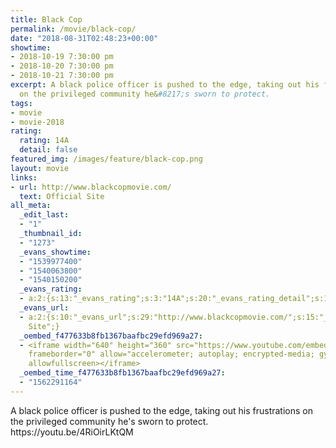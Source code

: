 ```yaml
---
title: Black Cop
permalink: /movie/black-cop/
date: "2018-08-31T02:48:23+00:00"
showtime:
- 2018-10-19 7:30:00 pm
- 2018-10-20 7:30:00 pm
- 2018-10-21 7:30:00 pm
excerpt: A black police officer is pushed to the edge, taking out his frustrations
  on the privileged community he&#8217;s sworn to protect.
tags:
- movie
- movie-2018
rating:
  rating: 14A
  detail: false
featured_img: /images/feature/black-cop.png
layout: movie
links:
- url: http://www.blackcopmovie.com/
  text: Official Site
all_meta:
  _edit_last:
  - "1"
  _thumbnail_id:
  - "1273"
  _evans_showtime:
  - "1539977400"
  - "1540063800"
  - "1540150200"
  _evans_rating:
  - a:2:{s:13:"_evans_rating";s:3:"14A";s:20:"_evans_rating_detail";s:15:"Coarse Language";}
  _evans_url:
  - a:2:{s:10:"_evans_url";s:29:"http://www.blackcopmovie.com/";s:15:"_evans_url_name";s:13:"Official
    Site";}
  _oembed_f477633b8fb1367baafbc29efd969a27:
  - <iframe width="640" height="360" src="https://www.youtube.com/embed/4RiOirLKtQM?feature=oembed"
    frameborder="0" allow="accelerometer; autoplay; encrypted-media; gyroscope; picture-in-picture"
    allowfullscreen></iframe>
  _oembed_time_f477633b8fb1367baafbc29efd969a27:
  - "1562291164"
---
```


<div class="overview" dir="auto">A black police officer is pushed to the edge, taking out his frustrations on the privileged community he's sworn to protect. https://youtu.be/4RiOirLKtQM </div>
